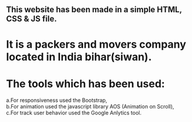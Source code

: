 ## This website has been made in a simple HTML, CSS & JS file. 
 # It is a packers and movers company located in India bihar(siwan).

# The tools which has been used:
  a.For responsiveness used the Bootstrap,     
  b.For animation used the javascript library AOS (Animation on Scroll),       
  c.For track user behavior used the Google Anlytics tool.
